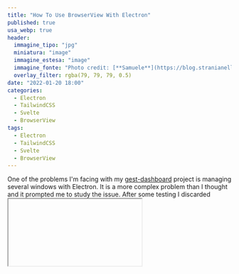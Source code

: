 ```yaml
---
title: "How To Use BrowserView With Electron"
published: true
usa_webp: true
header:
  immagine_tipo: "jpg"
  miniatura: "image"
  immagine_estesa: "image"
  immagine_fonte: "Photo credit: [**Samuele**](https://blog.stranianelli.com/)"
  overlay_filter: rgba(79, 79, 79, 0.5)
date: "2022-01-20 18:00"
categories:
  - Electron
  - TailwindCSS
  - Svelte
  - BrowserView
tags:
  - Electron
  - TailwindCSS
  - Svelte
  - BrowserView
---
```


One of the problems I'm facing with my [gest-dashboard](https://javascript.plainenglish.io/the-journey-of-a-novice-programmer-82366ec7851a) project is managing several windows with Electron. It is a more complex problem than I thought and it prompted me to study the issue. After some testing I discarded <iframe> and <webview>. Instead, I focused on how to use [Browser View](https://www.electronjs.org/docs/latest/api/browser-view) with Electron.

The target? Get something similar to this: being able to load external pages into Electron, while maintaining control of the [Browser Window](https://www.electronjs.org/docs/latest/api/browser-window).

![electron-browser-view-01.gif](https://raw.githubusercontent.com/el3um4s/strani-anelli-blog/master/_posts/2022/2022-01-20-come-usare-browser-view-con-electron/electron-browser-view-01.gif)

Since this post is about a very specific topic I don't cover all the steps to set up a new Electron project. For simplicity, I have used the [el3um4s/memento-svelte-electron-typescript](https://github.com/el3um4s/memento-svelte-electron-typescript) template but it is not mandatory. Instead it is important to understand one thing, before starting: how to use ipcMain and ipcRenderer to make the various windows communicate with Electron. There are some interesting guides on the net. In this tutorial I start from this:

- [Electron And TypeScript: How to Use ipcMain and ipcRenderer](https://javascript.plainenglish.io/electron-and-typescript-how-to-use-ipcmain-and-ipcrenderer-english-4ebd4addf8e5)

### But first: why use a browser view?

The question must be answered: why use a browser view instead of a simpler [webview tag](https://www.electronjs.org/docs/latest/api/webview-tag)?

The question must be answered: why use a browser view instead of a simpler [] tag (https://www.electronjs.org/docs/latest/api/webview-tag)?

The first reason is that Electron's own documentation recommends doing this. The web views are now being discontinued. To quote [developer.chrome](https://developer.chrome.com/docs/extensions/reference/webviewTag/):

```
chrome.webviewTag: This API is part of the deprecated Chrome Apps platform. Learn more about migrating your app.
```

It follows that it is better to turn to other shores. An interesting solution is to use `iframes`. Unfortunately it creates more problems than it solves. Maybe in the future I will do more in-depth tests.

Fortunately, the problem has already been solved by others smarter than me. I recommend reading these two stories, they are very informative:

- [Slack Engineering - Growing Pains: Migrating Slack’s Desktop App to BrowserView](https://slack.engineering/growing-pains-migrating-slacks-desktop-app-to-browserview/)
- [Figma - Introducing BrowserView for Electron](https://www.figma.com/blog/introducing-browserview-for-electron/)

Summarizing what I need, and what I believe the Browser Views can give me, is a method for:

- view pages external to Electron
- integrate these pages into the application
- use the ipcMain-ipcRenderer system from external pages

That said, go with the code!

### The graphical interface

{% include picture img="main-window.webp" ext="jpg" alt="" %}

The first thing I need is a button. For aesthetic reasons I created a `Card.svelte` component:

<script src="https://gist.github.com/el3um4s/8f6aaf45f930da93407ed09cdfde8fd1.js"></script>

The important part is the function to call on the `click`:

<script src="https://gist.github.com/el3um4s/013e81b5f9d9bae7ed38189b2d0fb241.js"></script>

I send the `openInNewWindow` command from the renderer with the details that interest me (the `link` of the page to open). But I have to create a special API.

### Add the WindowManager API

I create `src\electron\IPC\windowManager.ts`. First I import the core libraries of my API:

<script src="https://gist.github.com/el3um4s/48a194fd20feed249a52404e9060258a.js"></script>

Then I define the name to use to call it:

<script src="https://gist.github.com/el3um4s/d2e590b0dbdd39912038e049b49e976e.js"></script>

Then I define the open channels in output, the ones to be used to send the commands from the window

<script src="https://gist.github.com/el3um4s/afa6369bbe6a74dd1fbde61f76b7ccae.js"></script>

Then it's up to the incoming channels, the ones that can be used to send a response to the window. For simplicity in this example I leave the list empty:

<script src="https://gist.github.com/el3um4s/22a8152d8ff908d9f9d7ea11ec2d9fa4.js"></script>

Finally I initialize the API and export it:

<script src="https://gist.github.com/el3um4s/170e8cf406b8219b088d74437ec99445.js"></script>

### Define the commands to execute

Obviously this is not enough. I need to actually define the command to run. To do this I create the `openInNewWindow()` function:

<script src="https://gist.github.com/el3um4s/c1d96f781c1bdcb8774c0f7b53e92eca.js"></script>

This way if I click a button from the main window I can create a new window.

I have to point out one thing. I imported the module `src\electron\globals.ts` to make it easier to pass the url of the start page:

<script src="https://gist.github.com/el3um4s/fd4c5063ced9e8544ab5799d4bc6375e.js"></script>

This way I can call the main page from any module.

But I'm not done yet. I'd better give the new window some "special powers". At least the ability to use the titlebar buttons:

<script src="https://gist.github.com/el3um4s/8de9689c7acfb51fc1099593f819a409.js"></script>

All that remains is to add a Browser View to the new window. I call the `addBrowserView` and `setIpcMainView` methods:

<script src="https://gist.github.com/el3um4s/36423bb83a31b12f600c3870be047ace.js"></script>

### Create a BrowserWiew in Electron

Now I have to define these methods. To do I change the `CustomWindow` class (`src\electron\customWindow.ts`).

First I add the `browserView` property:

<script src="https://gist.github.com/el3um4s/27cf38d02eb288408d2667a57737bbd3.js"></script>

The general procedure for creating and adding the Browser View in Electron is this:

<script src="https://gist.github.com/el3um4s/317b3fbaf1c2ef207f5789e07d0eebfe.js"></script>

Starting from this I add a method to my class:

<script src="https://gist.github.com/el3um4s/f4f6211758fe804ff7984d1af3afa514.js"></script>

I have set the position to `x = 1` and `y = 32` because I want to leave space for the title bar in the main window.

There is a small detail to solve:

![electron-browser-view-02.gif](https://raw.githubusercontent.com/el3um4s/strani-anelli-blog/master/_posts/2022/2022-01-20-come-usare-browser-view-con-electron/electron-browser-view-02.gif)

If I change the size of the window, the size of the Browser View does not change. And the dimensions are not what I want.

First I make sure the size is correct at startup using [BrowserWindow.getSize()](https://www.electronjs.org/docs/latest/api/browser-window#wingetsize)

<script src="https://gist.github.com/el3um4s/21d19d201d9fc8f4b6d19a134be31f1a.js"></script>

Then I use [BrowserView.setAutoResize(options)](https://www.electronjs.org/docs/latest/api/browser-view) to automatically change the size when the BrowserWindow changes:

<script src="https://gist.github.com/el3um4s/5ac8344899641d6af29c86f9757e1a97.js"></script>

![electron-browser-view-03.gif](https://raw.githubusercontent.com/el3um4s/strani-anelli-blog/master/_posts/2022/2022-01-20-come-usare-browser-view-con-electron/electron-browser-view-02.gif)

To complete everything I have to allow the BrowserView to access the API:

<script src="https://gist.github.com/el3um4s/da636940c8afa19237e6ca5572ba4270.js"></script>

### Register WindowManager API

It is not enough to define the WindowManager API, I also need to enable it in `src\electron\preload.ts`:

<script src="https://gist.github.com/el3um4s/5e30a775bdf99ebef28da3406d5fa6b8.js"></script>

Finally I allow only the main window to create new windows. To do this I edit `src\electron\index.ts`:

<script src="https://gist.github.com/el3um4s/3061954be593525f4726a089038126ab.js"></script>

Well, after completing all these steps I can open a new window, with a BrowserView embedded, using a simple line of code:

<script src="https://gist.github.com/el3um4s/73ef04cefd077c4a6d45cf81bc91a64b.js"></script>

As usual, the project code is freely available on GitHub

- [el3um4s/memento-electron-browser-view](https://github.com/el3um4s/memento-electron-browser-view)

I also created a list with my articles on ElectronJS:

- [Electron Stories](https://el3um4s.medium.com/list/electron-stories-029651cc3a36)

